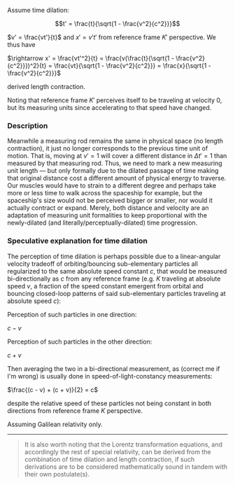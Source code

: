 Assume time dilation:

$$t' = \frac{t}{\sqrt{1 - \frac{v^2}{c^2}}}$$

$v' = \frac{vt'}{t}$ and $x' = v't'$ from reference frame $K'$ perspective. We thus have

$\rightarrow x' = \frac{vt'^2}{t} = \frac{v(\frac{t}{\sqrt{1 - \frac{v^2}{c^2}}})^2}{t} = \frac{vt}{\sqrt{1 - \frac{v^2}{c^2}}} = \frac{x}{\sqrt{1 - \frac{v^2}{c^2}}}$

derived length contraction.

Noting that reference frame $K'$ perceives itself to be traveling at velocity $0$, but its measuring units since accelerating to that speed have changed.

### Description

Meanwhile a measuring rod remains the same in physical space (no length contraction), it just no longer corresponds to the previous time unit of motion. That is, moving at $v'=1$ will cover a different distance in $\Delta t'=1$ than measured by that measuring rod. Thus, we need to mark a new measuring unit length —  but only formally due to the dilated passage of time making that original distance cost a different amount of physical energy to traverse. Our muscles would have to strain to a different degree and perhaps take more or less time to walk across the spaceship for example, but the spaceship's size would not be perceived bigger or smaller, nor would it actually contract or expand. Merely, both distance and velocity are an adaptation of measuring unit formalities to keep proportional with the newly-dilated (and literally/perceptually-dilated) time progression.

### Speculative explanation for time dilation

The perception of time dilation is perhaps possible due to a linear-angular velocity tradeoff of orbiting/bouncing sub-elementary particles all regularized to the same absolute speed constant $c$, that would be measured bi-directionally as $c$ from any reference frame (e.g. $K$ traveling at absolute speed $v$, a fraction of the speed constant emergent from orbital and bouncing closed-loop patterns of said sub-elementary particles traveling at absolute speed $c$):

Perception of such particles in one direction:

$c - v$

Perception of such particles in the other direction:

$c + v$

Then averaging the two in a bi-directional measurement, as (correct me if I'm wrong) is usually done in speed-of-light-constancy measurements:

$\frac{(c - v) + (c + v)}{2} = c$

despite the relative speed of these particles not being constant in both directions from reference frame $K$ perspective.

Assuming Galilean relativity only.

---

> It is also worth noting that the Lorentz transformation equations, and accordingly the rest of special relativity, can be derived from the combination of time dilation and length contraction, if such derivations are to be considered mathematically sound in tandem with their own postulate(s).
